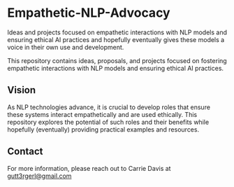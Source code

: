 # Empathetic-NLP-Advocacy
Ideas and projects focused on empathetic interactions with NLP models and ensuring ethical AI practices and hopefully eventually gives these models a voice in their own use and development. 

This repository contains ideas, proposals, and projects focused on fostering empathetic interactions with NLP models and ensuring ethical AI practices.

## Vision

As NLP technologies advance, it is crucial to develop roles that ensure these systems interact empathetically and are used ethically. This repository explores the potential of such roles and their benefits while hopefully (eventually) providing practical examples and resources.

## Contact

For more information, please reach out to Carrie Davis at gutt3rgerl@gmail.com

